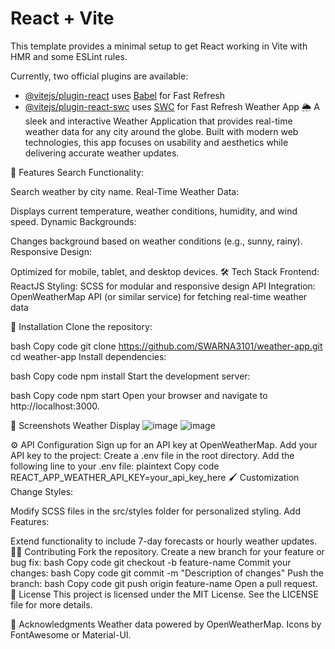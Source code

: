 # React + Vite

This template provides a minimal setup to get React working in Vite with HMR and some ESLint rules.

Currently, two official plugins are available:

- [@vitejs/plugin-react](https://github.com/vitejs/vite-plugin-react/blob/main/packages/plugin-react/README.md) uses [Babel](https://babeljs.io/) for Fast Refresh
- [@vitejs/plugin-react-swc](https://github.com/vitejs/vite-plugin-react-swc) uses [SWC](https://swc.rs/) for Fast Refresh
Weather App 🌦️
A sleek and interactive Weather Application that provides real-time weather data for any city around the globe. Built with modern web technologies, this app focuses on usability and aesthetics while delivering accurate weather updates.

🚀 Features
Search Functionality:

Search weather by city name.
Real-Time Weather Data:

Displays current temperature, weather conditions, humidity, and wind speed.
Dynamic Backgrounds:

Changes background based on weather conditions (e.g., sunny, rainy).
Responsive Design:

Optimized for mobile, tablet, and desktop devices.
🛠️ Tech Stack
Frontend: ReactJS
Styling: SCSS for modular and responsive design
API Integration: OpenWeatherMap API (or similar service) for fetching real-time weather data

🔧 Installation
Clone the repository:

bash
Copy code
git clone https://github.com/SWARNA3101/weather-app.git
cd weather-app
Install dependencies:

bash
Copy code
npm install
Start the development server:

bash
Copy code
npm start
Open your browser and navigate to http://localhost:3000.


📸 Screenshots
Weather Display
![image](https://github.com/user-attachments/assets/ccd4cf4d-aa48-4c4b-88cb-b2940e2b1c08)
![image](https://github.com/user-attachments/assets/b679bac1-3ecf-497e-95e4-c3759c741ad8)


⚙️ API Configuration
Sign up for an API key at OpenWeatherMap.
Add your API key to the project:
Create a .env file in the root directory.
Add the following line to your .env file:
plaintext
Copy code
REACT_APP_WEATHER_API_KEY=your_api_key_here
🖌️ Customization
Change Styles:

Modify SCSS files in the src/styles folder for personalized styling.
Add Features:

Extend functionality to include 7-day forecasts or hourly weather updates.
🧑‍💻 Contributing
Fork the repository.
Create a new branch for your feature or bug fix:
bash
Copy code
git checkout -b feature-name
Commit your changes:
bash
Copy code
git commit -m "Description of changes"
Push the branch:
bash
Copy code
git push origin feature-name
Open a pull request.
📄 License
This project is licensed under the MIT License. See the LICENSE file for more details.

🌟 Acknowledgments
Weather data powered by OpenWeatherMap.
Icons by FontAwesome or Material-UI.
